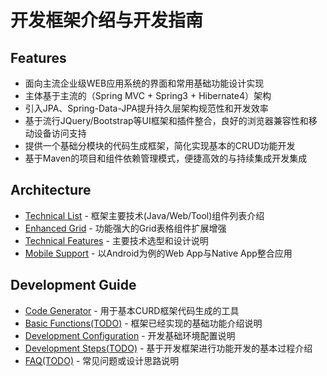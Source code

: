 # 开发框架介绍与开发指南

## Features

* 面向主流企业级WEB应用系统的界面和常用基础功能设计实现
* 主体基于主流的（Spring MVC + Spring3 + Hibernate4）架构
* 引入JPA、Spring-Data-JPA提升持久层架构规范性和开发效率
* 基于流行JQuery/Bootstrap等UI框架和插件整合，良好的浏览器兼容性和移动设备访问支持
* 提供一个基础分模块的代码生成框架，简化实现基本的CRUD功能开发
* 基于Maven的项目和组件依赖管理模式，便捷高效的与持续集成开发集成

## Architecture

* [Technical List](技术列表) - 框架主要技术(Java/Web/Tool)组件列表介绍
* [Enhanced Grid](表格组件) - 功能强大的Grid表格组件扩展增强
* [Technical Features](技术特性) - 主要技术选型和设计说明
* [Mobile Support](移动支持) - 以Android为例的Web App与Native App整合应用

## Development Guide

* [Code Generator](代码生成) - 用于基本CURD框架代码生成的工具
* [Basic Functions(TODO)](TODO) - 框架已经实现的基础功能介绍说明
* [Development Configuration](开发配置) - 开发基础环境配置说明
* [Development Steps(TODO)](TODO) - 基于开发框架进行功能开发的基本过程介绍
* [FAQ(TODO)](TODO) - 常见问题或设计思路说明

